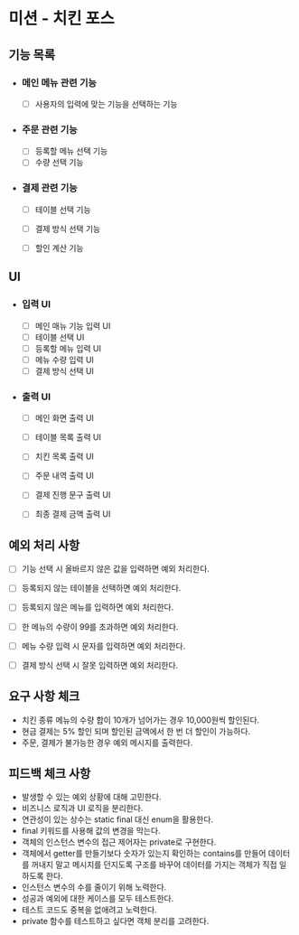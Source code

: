 # 미션 - 치킨 포스

## 기능 목록

- ### 메인 메뉴 관련 기능
    - [ ] 사용자의 입력에 맞는 기능을 선택하는 기능

- ### 주문 관련 기능
    - [ ] 등록할 메뉴 선택 기능
    - [ ] 수량 선택 기능

- ### 결제 관련 기능
    - [ ] 테이블 선택 기능
    - [ ] 결제 방식 선택 기능
    - [ ] 할인 계산 기능


## UI

- ### 입력 UI
    - [ ] 메인 매뉴 기능 입력 UI
    - [ ] 테이블 선택 UI
    - [ ] 등록할 메뉴 입력 UI
    - [ ] 메뉴 수량 입력 UI
    - [ ] 결제 방식 선택 UI

- ### 출력 UI
    - [ ] 메인 화면 출력 UI
    - [ ] 테이블 목록 출력 UI
    - [ ] 치킨 목록 출력 UI
    - [ ] 주문 내역 출력 UI
    - [ ] 결제 진행 문구 출력 UI
    - [ ] 최종 결제 금액 출력 UI


## 예외 처리 사항

- [ ] 기능 선택 시 올바르지 않은 값을 입력하면 예외 처리한다.
- [ ] 등록되지 않는 테이블을 선택하면 예외 처리한다.
- [ ] 등록되지 않은 메뉴를 입력하면 예외 처리한다.
- [ ] 한 메뉴의 수량이 99를 초과하면 예외 처리한다.
- [ ] 메뉴 수량 입력 시 문자를 입력하면 예외 처리한다.
- [ ] 결제 방식 선택 시 잘못 입력하면 예외 처리한다.


## 요구 사항 체크
- 치킨 종류 메뉴의 수량 합이 10개가 넘어가는 경우 10,000원씩 할인된다.
- 현금 결제는 5% 할인 되며 할인된 금액에서 한 번 더 할인이 가능하다.
- 주문, 결제가 불가능한 경우 예외 메시지를 출력한다.


## 피드백 체크 사항
- 발생할 수 있는 예외 상황에 대해 고민한다.
- 비즈니스 로직과 UI 로직을 분리한다.
- 연관성이 있는 상수는 static final 대신 enum을 활용한다.
- final 키워드를 사용해 값의 변경을 막는다.
- 객체의 인스턴스 변수의 접근 제어자는 private로 구현한다.
- 객체에서 getter를 만들기보다 숫자가 있는지 확인하는 contains를 만들어 데이터를 꺼내지 말고 메시지를 던지도록 구조를 바꾸어 데이터를 가지는 객체가 직접 일하도록 한다.
- 인스턴스 변수의 수를 줄이기 위해 노력한다.
- 성공과 예외에 대한 케이스를 모두 테스트한다.
- 테스트 코드도 중복을 없애려고 노력한다.
- private 함수를 테스트하고 싶다면 객체 분리를 고려한다.
